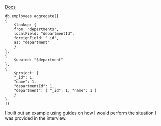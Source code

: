[Docs](https://www.mongodb.com/docs/manual/core/views/join-collections-with-view/)

    db.employees.aggregate([
    {
        $lookup: {
        from: "departments",
        localField: "departmentId",
        foreignField: "_id",
        as: "department"
        }
    },
    {
        $unwind: "$department" 
    },
    {
        $project: { 
        "_id": 1,
        "name": 1,
        "departmentId": 1,
        "department": { "_id": 1, "name": 1 }
        }
    }
    ])

I built out an example using guides on how I would perform the situation I was provided in the interview.